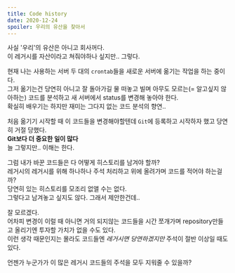 ```yaml
---
title: Code history
date: 2020-12-24
spoiler: 우리의 유산을 찾아서
---
```


사실 '우리'의 유산은 아니고 회사꺼다.  
이 레거시를 자산이라고 쳐줘야하나 싶지만.. 그렇다.  

현재 나는 사용하는 서버 두 대의 `crontab`들을 새로운 서버에 옮기는 작업을 하는 중이다.  
그저 옮기는건 당연히 아니고 잘 돌아가길 물 떠놓고 빌며 아무도 모르는(= 알고싶지 않아하는) 코드를 분석하고 새 서버에서 status를 변경해 놓아야 한다.  
확실히 배우기는 하지만 재미는 그다지 없는 코드 분석의 향연..  

처음 옮기기 시작할 때 이 코드들을 변경해야할텐데 `Git`에 등록하고 시작하자 했고 당연히 거절 당했다.  
**Git보다 더 중요한 일이 많다**  
늘 그렇지만.. 이해는 한다.  

그럼 내가 바꾼 코드들은 다 어떻게 히스토리를 남겨야 할까?  
레거시의 레거시를 위해 하나하나 주석 처리하고 위에 올려가며 코드를 적어야 하는걸까?  
당연히 있는 히스토리를 모조리 없앨 수는 없다.  
그렇다고 남겨놓고 싶지도 않다. 그래서 제안한건데..  

잘 모르겠다.  
어차피 변경이 이럴 때 아니면 거의 되지않는 코드들을 시간 쪼개가며 repository만들고 올리기엔 투자할 가치가 없을 수도 있다.  
이런 생각 때문인지는 몰라도 코드들엔 _레거시면 당연하겠지만_ 주석이 절반 이상일 때도 있다.  

언젠가 누군가가 이 많은 레거시 코드들의 주석을 모두 지워줄 수 있을까?